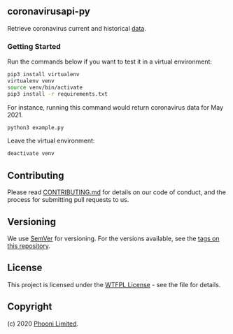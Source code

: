 ## coronavirusapi-py

Retrieve coronavirus current and historical [data](https://www.covid19api.dev).


### Getting Started

Run the commands below if you want to test it in a virtual environment: 

```sh
pip3 install virtualenv
virtualenv venv
source venv/bin/activate
pip3 install -r requirements.txt
```

For instance, running this command would return coronavirus data for May 2021.

```sh
python3 example.py
```

Leave the virtual environment:

```sh
deactivate venv
```

## Contributing

Please read [CONTRIBUTING.md](https://gist.github.com/PurpleBooth/b24679402957c63ec426) for details on our code of conduct, and the process for submitting pull requests to us.

## Versioning

We use [SemVer](http://semver.org/) for versioning. For the versions available, see the [tags on this repository](https://github.com/Cloudeya/coronavirusapi-wrapper/tags).

## License

This project is licensed under the [WTFPL License](LICENSE) - see the file for details.

## Copyright

(c) 2020 [Phooni Limited](https://phooni.com).
